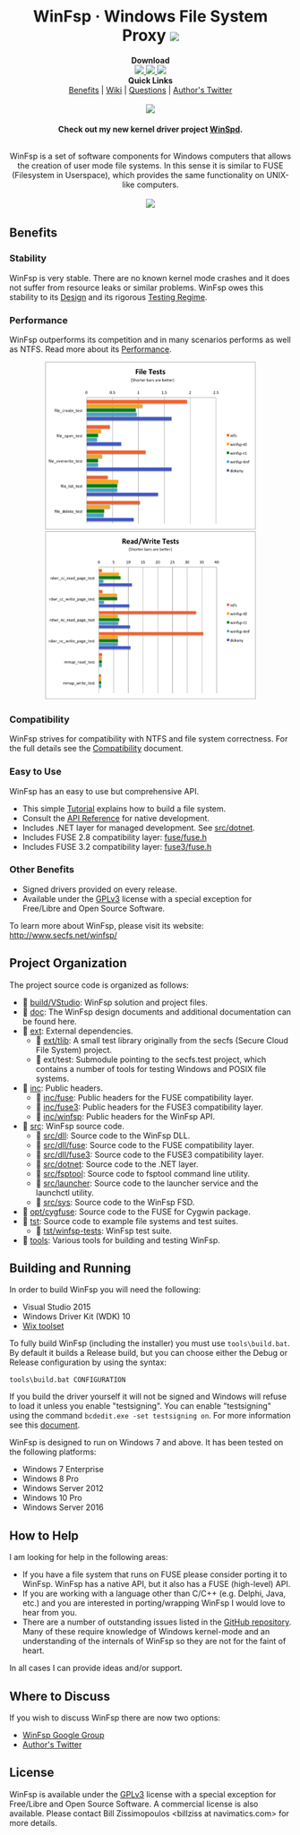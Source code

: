 <h1 align="center">
    WinFsp &middot; Windows File System Proxy
    <a href="https://twitter.com/intent/tweet?url=https%3A%2F%2Fgithub.com%2Fbillziss-gh%2Fwinfsp&text=Do%20you%20want%20to%20write%20a%20file%20system%20on%20Windows%3F%20WinFsp%20is%20well%20tested%2C%20very%20fast%20and%20easy%20to%20use%21&hashtags=windows%2Cfilesystem">
        <img src="https://img.shields.io/twitter/url/http/shields.io.svg?style=social&label=Share"/>
    </a>
</h1>

<p align="center">
    <b>Download</b><br>
    <a href="https://github.com/billziss-gh/winfsp/releases/latest">
        <img src="https://img.shields.io/github/release/billziss-gh/winfsp.svg?label=stable&style=for-the-badge"/>
    </a>
    <a href="https://github.com/billziss-gh/winfsp/releases">
        <img src="https://img.shields.io/github/release/billziss-gh/winfsp/all.svg?label=latest&colorB=e52e4b&style=for-the-badge"/>
    </a>
    <a href="https://chocolatey.org/packages/winfsp">
        <img src="https://img.shields.io/badge/choco-install%20winfsp-black.svg?style=for-the-badge"/>
    </a>
    <br/>
    <b>Quick Links</b><br/>
    <a href="#benefits">Benefits</a> |
    <a href="https://github.com/billziss-gh/winfsp/wiki">Wiki</a> |
    <a href="https://groups.google.com/forum/#!forum/winfsp">Questions</a> |
    <a href="https://twitter.com/BZissimopoulos">Author's Twitter</a>
    <br/>
    <br/>
    <a href="https://ci.appveyor.com/project/billziss-gh/winfsp">
        <img src="https://img.shields.io/appveyor/ci/billziss-gh/winfsp.svg"/>
    </a>
    <br/>
    <br/>
    <b>Check out my new kernel driver project <a href="https://github.com/billziss-gh/winspd">WinSpd</a>.</b>
    <br/>
    <br/>
</p>

<p align="center">
    WinFsp is a set of software components for Windows computers that allows the creation of user mode file systems. In this sense it is similar to FUSE (Filesystem in Userspace), which provides the same functionality on UNIX-like computers.
    <br/>
    <br/>
    <img src="http://www.secfs.net/winfsp/files/cap.gif" height="450"/>
</p>

## Benefits

### Stability

WinFsp is very stable. There are no known kernel mode crashes and it does not suffer from resource leaks or similar problems. WinFsp owes this stability to its [Design](doc/WinFsp-Design.asciidoc) and its rigorous [Testing Regime](doc/WinFsp-Testing.asciidoc).

### Performance

WinFsp outperforms its competition and in many scenarios performs as well as NTFS. Read more about its [Performance](doc/WinFsp-Performance-Testing.asciidoc).

<p align="center">
    <img src="doc/WinFsp-Performance-Testing/file_tests.png" height="300"/>
    <img src="doc/WinFsp-Performance-Testing/rdwr_tests.png" height="300"/>
</p>

### Compatibility

WinFsp strives for compatibility with NTFS and file system correctness. For the full details see the [Compatibility](doc/NTFS-Compatibility.asciidoc) document.

### Easy to Use

WinFsp has an easy to use but comprehensive API.

* This simple [Tutorial](doc/WinFsp-Tutorial.asciidoc) explains how to build a file system.
* Consult the [API Reference](http://www.secfs.net/winfsp/apiref/) for native development.
* Includes .NET layer for managed development. See [src/dotnet](src/dotnet).
* Includes FUSE 2.8 compatibility layer: [fuse/fuse.h](inc/fuse/fuse.h)
* Includes FUSE 3.2 compatibility layer: [fuse3/fuse.h](inc/fuse3/fuse.h)

### Other Benefits

* Signed drivers provided on every release.
* Available under the [GPLv3](License.txt) license with a special exception for Free/Libre and Open Source Software.

To learn more about WinFsp, please visit its website: http://www.secfs.net/winfsp/

## Project Organization

The project source code is organized as follows:

* :file_folder: [build/VStudio](build/VStudio): WinFsp solution and project files.
* :file_folder: [doc](doc): The WinFsp design documents and additional documentation can be found here.
* :file_folder: [ext](ext): External dependencies.
    * :file_folder: [ext/tlib](ext/tlib): A small test library originally from the secfs (Secure Cloud File System) project.
    * :file_folder: ext/test: Submodule pointing to the secfs.test project, which contains a number of tools for testing Windows and POSIX file systems.
* :file_folder: [inc](inc): Public headers.
    * :file_folder: [inc/fuse](inc/fuse): Public headers for the FUSE compatibility layer.
    * :file_folder: [inc/fuse3](inc/fuse3): Public headers for the FUSE3 compatibility layer.
    * :file_folder: [inc/winfsp](inc/winfsp): Public headers for the WinFsp API.
* :file_folder: [src](src): WinFsp source code.
    * :file_folder: [src/dll](src/dll): Source code to the WinFsp DLL.
    * :file_folder: [src/dll/fuse](src/dll/fuse): Source code to the FUSE compatibility layer.
    * :file_folder: [src/dll/fuse3](src/dll/fuse3): Source code to the FUSE3 compatibility layer.
    * :file_folder: [src/dotnet](src/dotnet): Source code to the .NET layer.
    * :file_folder: [src/fsptool](src/fsptool): Source code to fsptool command line utility.
    * :file_folder: [src/launcher](src/launcher): Source code to the launcher service and the launchctl utility.
    * :file_folder: [src/sys](src/sys): Source code to the WinFsp FSD.
* :file_folder: [opt/cygfuse](opt/cygfuse): Source code to the FUSE for Cygwin package.
* :file_folder: [tst](tst): Source code to example file systems and test suites.
    * :file_folder: [tst/winfsp-tests](tst/winfsp-tests): WinFsp test suite.
* :file_folder: [tools](tools): Various tools for building and testing WinFsp.

## Building and Running

In order to build WinFsp you will need the following:

* Visual Studio 2015
* Windows Driver Kit (WDK) 10
* [Wix toolset](http://wixtoolset.org)

To fully build WinFsp (including the installer) you must use `tools\build.bat`. By default it builds a Release build, but you can choose either the Debug or Release configuration by using the syntax:

    tools\build.bat CONFIGURATION

If you build the driver yourself it will not be signed and Windows will refuse to load it unless you enable "testsigning". You can enable "testsigning" using the command `bcdedit.exe -set testsigning on`. For more information see this [document](http://www.secfs.net/winfsp/develop/debug/).

WinFsp is designed to run on Windows 7 and above. It has been tested on the following platforms:

* Windows 7 Enterprise
* Windows 8 Pro
* Windows Server 2012
* Windows 10 Pro
* Windows Server 2016

## How to Help

I am looking for help in the following areas:

* If you have a file system that runs on FUSE please consider porting it to WinFsp. WinFsp has a native API, but it also has a FUSE (high-level) API.
* If you are working with a language other than C/C++ (e.g. Delphi, Java, etc.) and you are interested in porting/wrapping WinFsp I would love to hear from you.
* There are a number of outstanding issues listed in the [GitHub repository](https://github.com/billziss-gh/winfsp/issues). Many of these require knowledge of Windows kernel-mode and an understanding of the internals of WinFsp so they are not for the faint of heart.

In all cases I can provide ideas and/or support.

## Where to Discuss

If you wish to discuss WinFsp there are now two options:

- [WinFsp Google Group](https://groups.google.com/forum/#!forum/winfsp)
- [Author's Twitter](https://twitter.com/BZissimopoulos)

## License

WinFsp is available under the [GPLv3](License.txt) license with a special exception for Free/Libre and Open Source Software. A commercial license is also available. Please contact Bill Zissimopoulos \<billziss at navimatics.com> for more details.
